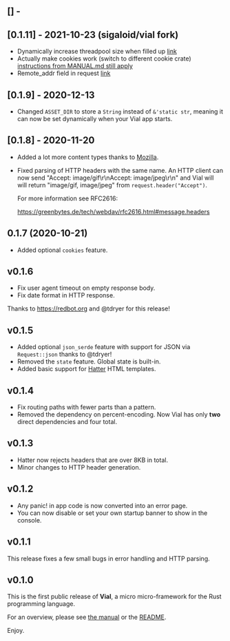 <!-- next-header -->

## [] - 

## [0.1.11] - 2021-10-23 (sigaloid/vial fork)
- Dynamically increase threadpool size when filled up [link](https://github.com/xvxx/vial/pull/10)
- Actually make cookies work (switch to different cookie crate) [instructions from MANUAL.md still apply](https://github.com/sigaloid/vial/blob/master/docs/MANUAL.md#cookies)
- Remote_addr field in request [link](https://github.com/xvxx/vial/pull/6)


## [0.1.9] - 2020-12-13

- Changed `ASSET_DIR` to store a `String` instead of `&'static str`,
  meaning it can now be set dynamically when your Vial app starts.

## [0.1.8] - 2020-11-20

- Added a lot more content types thanks to [Mozilla][moz mime types].
- Fixed parsing of HTTP headers with the same name. An HTTP client can
  now send "Accept: image/gif\r\nAccept: image/jpeg\r\n" and Vial will
  will return "image/gif, image/jpeg" from `request.header("Accept")`.

  For more information see RFC2616:

  https://greenbytes.de/tech/webdav/rfc2616.html#message.headers

[moz mime types]: https://developer.mozilla.org/en-US/docs/Web/HTTP/Basics_of_HTTP/MIME_types/Common_types

## 0.1.7 (2020-10-21)

- Added optional `cookies` feature.

## v0.1.6

- Fix user agent timeout on empty response body.
- Fix date format in HTTP response.

Thanks to https://redbot.org and @tdryer for this release!

## v0.1.5

- Added optional `json_serde` feature with support for
  JSON via `Request::json` thanks to @tdryer!
- Removed the `state` feature. Global state is built-in.
- Added basic support for [Hatter](https://github.com/xvxx/hatter)
  HTML templates.

## v0.1.4

- Fix routing paths with fewer parts than a pattern.
- Removed the dependency on percent-encoding. Now Vial
  has only **two** direct dependencies and four total.

## v0.1.3

- Hatter now rejects headers that are over 8KB in total.
- Minor changes to HTTP header generation.

## v0.1.2

- Any panic! in app code is now converted into an error page.
- You can now disable or set your own startup banner to show
  in the console.

## v0.1.1

This release fixes a few small bugs in error handling and HTTP
parsing.

## v0.1.0

This is the first public release of **Vial**, a micro micro-framework
for the Rust programming language.

For an overview, please see [the manual][manual] or the [README][readme].

Enjoy.

[manual]: https://vial.rs
[readme]: https://github.com/xvxx/vial#readme
